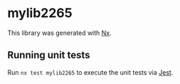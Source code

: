 # mylib2265

This library was generated with [Nx](https://nx.dev).

## Running unit tests

Run `nx test mylib2265` to execute the unit tests via [Jest](https://jestjs.io).
